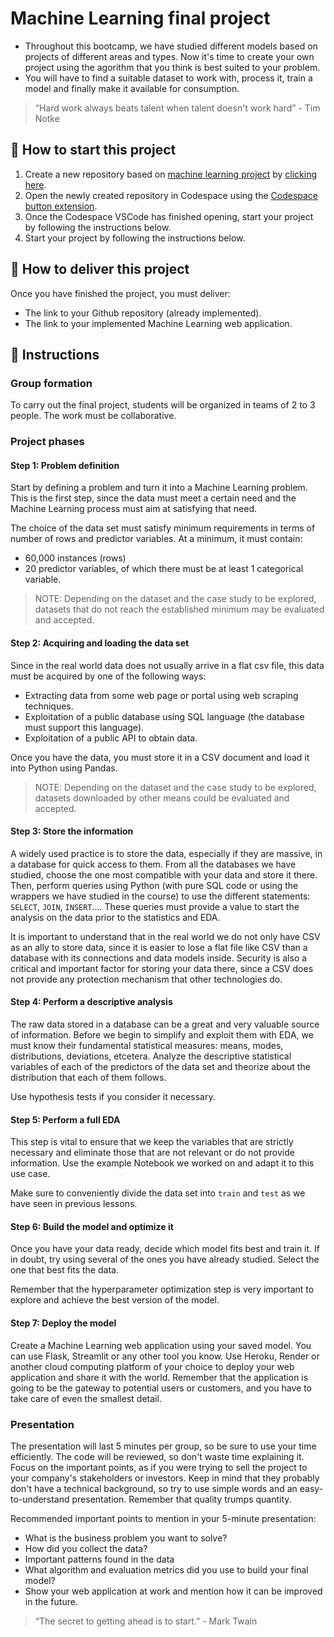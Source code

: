 <!-- hide -->
# Machine Learning final project
<!-- endhide -->

- Throughout this bootcamp, we have studied different models based on projects of different areas and types. Now it's time to create your own project using the agorithm that you think is best suited to your problem.
- You will have to find a suitable dataset to work with, process it, train a model and finally make it available for consumption.

> “Hard work always beats talent when talent doesn't work hard” - Tim Notke

<onlyfor saas="false" withBanner="false">
  
## 🌱  How to start this project

1. Create a new repository based on [machine learning project](https://github.com/4GeeksAcademy/machine-learning-python-template/generate) by [clicking here](https://github.com/4GeeksAcademy/machine-learning-python-template).
2. Open the newly created repository in Codespace using the [Codespace button extension](https://docs.github.com/en/codespaces/developing-in-codespaces/creating-a-codespace-for-a-repository#creating-a-codespace-for-a-repository).
3. Once the Codespace VSCode has finished opening, start your project by following the instructions below.
4. Start your project by following the instructions below.

</onlyfor>

## 🚛 How to deliver this project

Once you have finished the project, you must deliver:

- The link to your Github repository (already implemented).
- The link to your implemented Machine Learning web application.

## 📝 Instructions

### Group formation

To carry out the final project, students will be organized in teams of 2 to 3 people. The work must be collaborative.

### Project phases

#### Step 1: Problem definition

Start by defining a problem and turn it into a Machine Learning problem. This is the first step, since the data must meet a certain need and the Machine Learning process must aim at satisfying that need.

The choice of the data set must satisfy minimum requirements in terms of number of rows and predictor variables. At a minimum, it must contain:

- 60,000 instances (rows)
- 20 predictor variables, of which there must be at least 1 categorical variable.

> NOTE: Depending on the dataset and the case study to be explored, datasets that do not reach the established minimum may be evaluated and accepted.

#### Step 2: Acquiring and loading the data set

Since in the real world data does not usually arrive in a flat csv file, this data must be acquired by one of the following ways:

- Extracting data from some web page or portal using web scraping techniques.
- Exploitation of a public database using SQL language (the database must support this language).
- Exploitation of a public API to obtain data.

Once you have the data, you must store it in a CSV document and load it into Python using Pandas.

> NOTE: Depending on the dataset and the case study to be explored, datasets downloaded by other means could be evaluated and accepted.

#### Step 3: Store the information

A widely used practice is to store the data, especially if they are massive, in a database for quick access to them. From all the databases we have studied, choose the one most compatible with your data and store it there. Then, perform queries using Python (with pure SQL code or using the wrappers we have studied in the course) to use the different statements: `SELECT`, `JOIN`, `INSERT`.... These queries must provide a value to start the analysis on the data prior to the statistics and EDA.

It is important to understand that in the real world we do not only have CSV as an ally to store data, since it is easier to lose a flat file like CSV than a database with its connections and data models inside. Security is also a critical and important factor for storing your data there, since a CSV does not provide any protection mechanism that other technologies do.

#### Step 4: Perform a descriptive analysis

The raw data stored in a database can be a great and very valuable source of information. Before we begin to simplify and exploit them with EDA, we must know their fundamental statistical measures: means, modes, distributions, deviations, etcetera. Analyze the descriptive statistical variables of each of the predictors of the data set and theorize about the distribution that each of them follows.

Use hypothesis tests if you consider it necessary.

#### Step 5: Perform a full EDA

This step is vital to ensure that we keep the variables that are strictly necessary and eliminate those that are not relevant or do not provide information. Use the example Notebook we worked on and adapt it to this use case.

Make sure to conveniently divide the data set into `train` and `test` as we have seen in previous lessons.

#### Step 6: Build the model and optimize it

Once you have your data ready, decide which model fits best and train it. If in doubt, try using several of the ones you have already studied. Select the one that best fits the data.

Remember that the hyperparameter optimization step is very important to explore and achieve the best version of the model.

#### Step 7: Deploy the model

Create a Machine Learning web application using your saved model. You can use Flask, Streamlit or any other tool you know.
Use Heroku, Render or another cloud computing platform of your choice to deploy your web application and share it with the world. Remember that the application is going to be the gateway to potential users or customers, and you have to take care of even the smallest detail.

### Presentation

The presentation will last 5 minutes per group, so be sure to use your time efficiently. The code will be reviewed, so don't waste time explaining it. Focus on the important points, as if you were trying to sell the project to your company's stakeholders or investors. Keep in mind that they probably don't have a technical background, so try to use simple words and an easy-to-understand presentation. Remember that quality trumps quantity.

Recommended important points to mention in your 5-minute presentation:

- What is the business problem you want to solve?
- How did you collect the data?
- Important patterns found in the data
- What algorithm and evaluation metrics did you use to build your final model?
- Show your web application at work and mention how it can be improved in the future.

> “The secret to getting ahead is to start.” - Mark Twain
